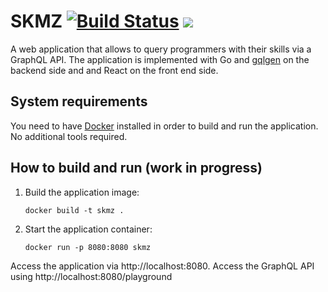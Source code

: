 SKMZ [![Build Status](https://travis-ci.com/Shpota/skmz.svg?branch=master)](https://travis-ci.com/Shpota/skmz) [![](https://img.shields.io/codecov/c/github/Shpota/skmz?color=green&logo=test%20coverage)](https://codecov.io/gh/Shpota/skmz)
====

A web application that allows to query programmers
with their skills via a GraphQL API. The application
is implemented with Go and 
[gqlgen](https://github.com/99designs/gqlgen) on the
backend side and and React on the front end side.

## System requirements 
You need to have [Docker](https://www.docker.com) 
installed in order to build and run the application.
No additional tools required.

## How to build and run (work in progress)
1. Build the application image:
    ```shell script
    docker build -t skmz .
    ```
2. Start the application container:
    ```shell script
    docker run -p 8080:8080 skmz
    ```
Access the application via http://localhost:8080.
Access the GraphQL API using 
http://localhost:8080/playground 
